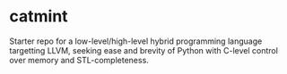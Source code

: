 # catmint
Starter repo for a low-level/high-level hybrid programming language targetting LLVM, seeking ease and brevity of Python with C-level control over memory and STL-completeness. 
